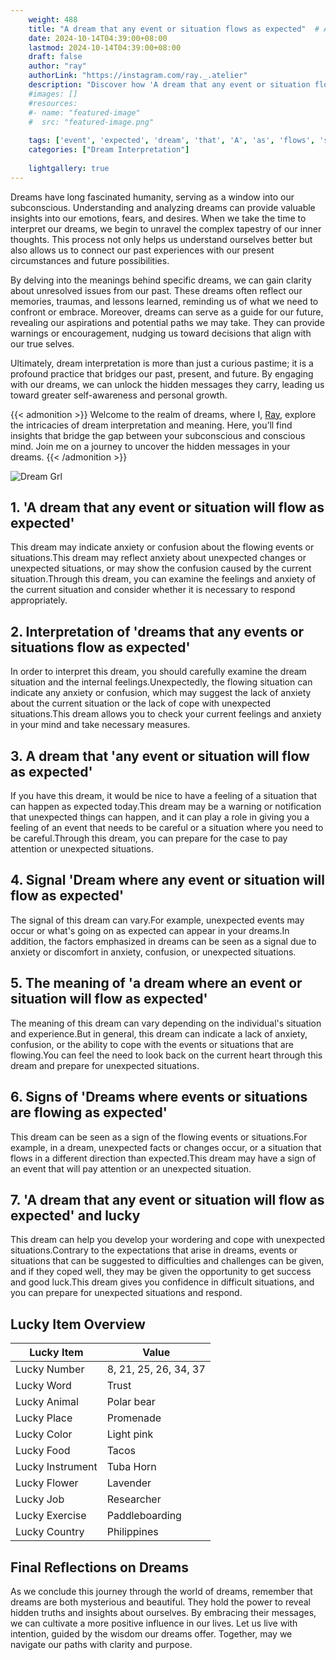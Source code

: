 ```yaml
---
    weight: 488
    title: "A dream that any event or situation flows as expected"  # Assuming 'title' column exists
    date: 2024-10-14T04:39:00+08:00
    lastmod: 2024-10-14T04:39:00+08:00
    draft: false
    author: "ray"
    authorLink: "https://instagram.com/ray._.atelier"
    description: "Discover how 'A dream that any event or situation flows as expected' can interpret your future and uncover its significant meanings in your life."
    #images: []
    #resources:
    #- name: "featured-image"
    #  src: "featured-image.png"
    
    tags: ['event', 'expected', 'dream', 'that', 'A', 'as', 'flows', 'situation', 'any']
    categories: ["Dream Interpretation"]
    
    lightgallery: true
---
```

    
Dreams have long fascinated humanity, serving as a window into our subconscious. Understanding and analyzing dreams can provide valuable insights into our emotions, fears, and desires. When we take the time to interpret our dreams, we begin to unravel the complex tapestry of our inner thoughts. This process not only helps us understand ourselves better but also allows us to connect our past experiences with our present circumstances and future possibilities.

By delving into the meanings behind specific dreams, we can gain clarity about unresolved issues from our past. These dreams often reflect our memories, traumas, and lessons learned, reminding us of what we need to confront or embrace. Moreover, dreams can serve as a guide for our future, revealing our aspirations and potential paths we may take. They can provide warnings or encouragement, nudging us toward decisions that align with our true selves.

Ultimately, dream interpretation is more than just a curious pastime; it is a profound practice that bridges our past, present, and future. By engaging with our dreams, we can unlock the hidden messages they carry, leading us toward greater self-awareness and personal growth.

{{< admonition >}}
Welcome to the realm of dreams, where I, [Ray](https://instagram.com/ray._.atelier), explore the intricacies of dream interpretation and meaning. Here, you’ll find insights that bridge the gap between your subconscious and conscious mind. Join me on a journey to uncover the hidden messages in your dreams.
{{< /admonition >}}

![Dream Grl](https://cdn.pixabay.com/photo/2017/11/02/03/35/gothic-2910057_1280.jpg "Dream Grl")

## 1. 'A dream that any event or situation will flow as expected'
This dream may indicate anxiety or confusion about the flowing events or situations.This dream may reflect anxiety about unexpected changes or unexpected situations, or may show the confusion caused by the current situation.Through this dream, you can examine the feelings and anxiety of the current situation and consider whether it is necessary to respond appropriately.

## 2. Interpretation of 'dreams that any events or situations flow as expected'
In order to interpret this dream, you should carefully examine the dream situation and the internal feelings.Unexpectedly, the flowing situation can indicate any anxiety or confusion, which may suggest the lack of anxiety about the current situation or the lack of cope with unexpected situations.This dream allows you to check your current feelings and anxiety in your mind and take necessary measures.

## 3. A dream that 'any event or situation will flow as expected'
If you have this dream, it would be nice to have a feeling of a situation that can happen as expected today.This dream may be a warning or notification that unexpected things can happen, and it can play a role in giving you a feeling of an event that needs to be careful or a situation where you need to be careful.Through this dream, you can prepare for the case to pay attention or unexpected situations.

## 4. Signal 'Dream where any event or situation will flow as expected'
The signal of this dream can vary.For example, unexpected events may occur or what's going on as expected can appear in your dreams.In addition, the factors emphasized in dreams can be seen as a signal due to anxiety or discomfort in anxiety, confusion, or unexpected situations.

## 5. The meaning of 'a dream where an event or situation will flow as expected'
The meaning of this dream can vary depending on the individual's situation and experience.But in general, this dream can indicate a lack of anxiety, confusion, or the ability to cope with the events or situations that are flowing.You can feel the need to look back on the current heart through this dream and prepare for unexpected situations.

## 6. Signs of 'Dreams where events or situations are flowing as expected'
This dream can be seen as a sign of the flowing events or situations.For example, in a dream, unexpected facts or changes occur, or a situation that flows in a different direction than expected.This dream may have a sign of an event that will pay attention or an unexpected situation.

## 7. 'A dream that any event or situation will flow as expected' and lucky
This dream can help you develop your wordering and cope with unexpected situations.Contrary to the expectations that arise in dreams, events or situations that can be suggested to difficulties and challenges can be given, and if they coped well, they may be given the opportunity to get success and good luck.This dream gives you confidence in difficult situations, and you can prepare for unexpected situations and respond.

## Lucky Item Overview
| Lucky Item          | Value              |
|---------------|--------------------|
| Lucky Number        | 8, 21, 25, 26, 34, 37  |
| Lucky Word          | Trust |
| Lucky Animal        | Polar bear |
| Lucky Place         | Promenade     |
| Lucky Color         | Light pink     |
| Lucky Food          | Tacos      |
| Lucky Instrument    | Tuba Horn |
| Lucky Flower        | Lavender    |
| Lucky Job           | Researcher       |
| Lucky Exercise      | Paddleboarding  |
| Lucky Country       | Philippines    |


##  Final Reflections on Dreams

As we conclude this journey through the world of dreams, remember that dreams are both mysterious and beautiful. They hold the power to reveal hidden truths and insights about ourselves. By embracing their messages, we can cultivate a more positive influence in our lives. Let us live with intention, guided by the wisdom our dreams offer. Together, may we navigate our paths with clarity and purpose.
